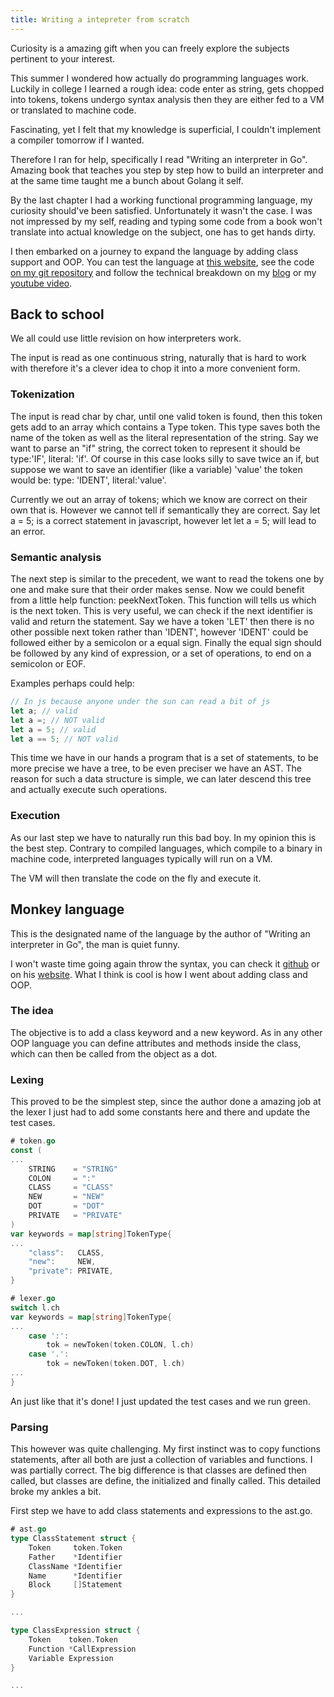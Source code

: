 ```yaml
---
title: Writing a intepreter from scratch
---
```

Curiosity is a amazing gift when you can freely explore the subjects pertinent to your interest.

This summer I wondered how actually do programming languages work. 
Luckily in college I learned a rough idea: code enter as string, gets chopped into tokens, 
tokens undergo syntax analysis then they are either fed to a VM or translated to machine code.

Fascinating, yet I felt that my knowledge is superficial, I couldn't implement a compiler 
tomorrow if I wanted. 

Therefore I ran for help, specifically I read "Writing an interpreter in Go". 
Amazing book that teaches you step by step how to build an interpreter and at the 
same time taught me a bunch about Golang it self.

By the last chapter I had a working functional programming language, my curiosity 
should've been satisfied. Unfortunately it wasn't the case. I was not impressed by 
my self, reading and typing some code from a book won't translate into actual knowledge on 
the subject, one has to get hands dirty.

I then embarked on a journey to expand the language by adding class support and OOP.
You can test the language at [this website](https://monkey.mrdima98.dev), see the code 
[on my git repository](https://github.com/MRdima98/interpreter) and follow the technical breakdown on my [blog](https://blog.mrdima98.dev) or my [youtube video](asdf).


## Back to school
We all could use little revision on how interpreters work. 

The input is read as one continuous string, naturally that is hard to work with 
therefore it's a clever idea to chop it into a more convenient form.

### Tokenization
The input is read char by char, until one valid token is found, then this token gets add to an 
array which contains a Type token. This type saves both the name of the token as well 
as the literal representation of the string. Say we want to parse an "if" string, the 
correct token to represent it should be type:'IF', literal: 'if'. Of course in this case looks silly 
to save twice an if, but suppose we want to save an identifier (like a variable) 'value' the 
token would be: type: 'IDENT', literal:'value'.

Currently we out an array of tokens; which we know are correct on their own that is.
However we cannot tell if semantically they are correct. Say let a = 5; is a correct 
statement in javascript, however let let a = 5; will lead to an error.

### Semantic analysis
The next step is similar to the precedent, we want to read the tokens one by one 
and make sure that their order makes sense. Now we could benefit from a little help 
function: peekNextToken. This function will tells us which is the next token. This 
is very useful, we can check if the next identifier is valid and return the statement.
Say we have a token 'LET' then there is no other possible next token rather than 
'IDENT', however 'IDENT' could be followed either by a semicolon or a equal sign. 
Finally the equal sign should be followed by any kind of expression, or a set of 
operations, to end on a semicolon or EOF.

Examples perhaps could help:
```javascript
// In js because anyone under the sun can read a bit of js
let a; // valid
let a =; // NOT valid
let a = 5; // valid
let a == 5; // NOT valid
```

This time we have in our hands a program that is a set of statements, to be more 
precise we have a tree, to be even preciser we have an AST.
The reason for such a data structure is simple, we can later descend this tree 
and actually execute such operations.

### Execution
As our last step we have to naturally run this bad boy. In my opinion this is the 
best step. Contrary to compiled languages, which compile to a binary in machine code, 
interpreted languages typically will run on a VM. 

The VM will then translate the code on the fly and execute it. 

## Monkey language
This is the designated name of the language by the author of "Writing an interpreter in Go", 
the man is quiet funny.

I won't waste time going again throw the syntax, you can check it [github](https://github.com/MRdima98/interpreter) or 
on his [website](https://monkey.mrdima98.dev). What I think is cool is how I 
went about adding class and OOP.

### The idea
The objective is to add a class keyword and a new keyword.
As in any other OOP language you can define attributes and methods inside the class, 
which can then be called from the object as a dot.

### Lexing
This proved to be the simplest step, since the author done a amazing job at the 
lexer I just had to add some constants here and there and update the test cases.
```go
# token.go
const (
...
	STRING    = "STRING"
	COLON     = ":"
	CLASS     = "CLASS"
	NEW       = "NEW"
	DOT       = "DOT"
	PRIVATE   = "PRIVATE"
)
var keywords = map[string]TokenType{
...
	"class":   CLASS,
	"new":     NEW,
	"private": PRIVATE,
}
```

```go
# lexer.go
switch l.ch 
var keywords = map[string]TokenType{
...
	case ':':
		tok = newToken(token.COLON, l.ch)
	case '.':
		tok = newToken(token.DOT, l.ch)
...
}
```

An just like that it's done! I just updated the test cases and we run green.

### Parsing
This however was quite challenging. My first instinct was to copy functions statements, 
after all both are just a collection of variables and functions.
I was partially correct. The big difference is that classes are defined then called,
but classes are define, the initialized and finally called. This detailed 
broke my ankles a bit. 

First step we have to add class statements and expressions to the ast.go.

```go
# ast.go
type ClassStatement struct {
	Token     token.Token
	Father    *Identifier
	ClassName *Identifier
	Name      *Identifier
	Block     []Statement
}

...

type ClassExpression struct {
	Token    token.Token
	Function *CallExpression
	Variable Expression
}

...
```

